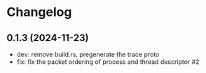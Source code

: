 # Changelog

## 0.1.3 (2024-11-23)

* dev: remove build.rs, pregenerate the trace proto
* fix: fix the packet ordering of process and thread descriptor #2
